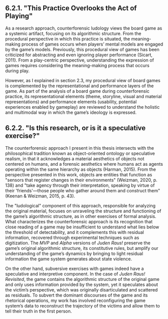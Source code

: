## 6.2.1. "This Practice Overlooks the Act of Playing"
As a research approach, counterforensic ludology views the board game as a systemic artifact, focusing on its algorithmic structure. From the procedural perspective in which this practice is situated, the meaning-making process of games occurs when players’ mental models are engaged by the game’s models. Previously, this procedural view of games has been criticized for abstracting and even ignoring player performance (Sicart, 2011). From a play-centric perspective, understanding the expression of games requires considering the meaning-making process that occurs during play.

However, as I explained in section 2.3, my procedural view of board games is complemented by the representational and performance layers of the game. As part of the analysis of a board game during counterforensic practice, its representational elements (theme, storyline, visual and material representations) and performance elements (usability, potential experiences enabled by gameplay) are reviewed to understand the holistic and multimodal way in which the game’s ideology is expressed.
## 6.2.2. "Is this research, or is it a speculative exercise?"
The counterforensic approach I present in this thesis intersects with the philosophical tradition known as object-oriented ontology or speculative realism, in that it acknowledges a material aesthetics of objects not centered on humans, and a forensic aesthetics where humans act as agents operating within the same hierarchy as objects (Harman, 2015). From the perspective presented in this work, objects are entities that function as "sensors that register changes in their environments" (Weizman, 2020, p. 138) and "take agency through their interpretation, speaking by virtue of their 'friends'—those people who gather around them and construct them" (Keenan & Weizman, 2015, p. 43).

The "ludological" component of this approach, responsible for analyzing the original material, focuses on unraveling the structure and functioning of the game’s algorithmic structure, as in other exercises of formal analysis. What characterizes the counterforensic approach is its recognition that close reading of a game may be insufficient to understand what lies below the threshold of detectability, and it complements this with residual information, recovered through experimental techniques such as digitization. The *MVP* and *Alpha* versions of *Juden Raus!* preserve the game’s original algorithmic structure, its constitutive rules, but amplify our understanding of the game’s dynamics by bringing to light residual information the game system generates about state violence.

On the other hand, subversive exercises with games indeed have a speculative and interpretive component. In the case of *Juden Raus! Revisited*, the game contains the algorithmic structure of the original game and only uses information provided by the system, yet it speculates about the victim’s perspective, which was originally disarticulated and scattered as residuals. To subvert the dominant discourses of the game and its rhetorical operations, my work has involved reconfiguring the game system’s data to reconstruct the trajectory of the victims and allow them to tell their truth in the first person.